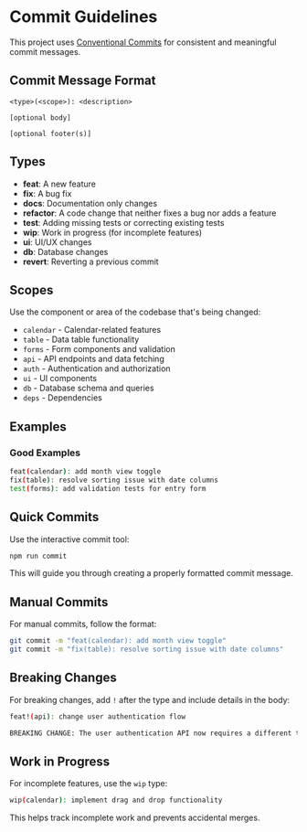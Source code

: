 # Commit Guidelines

This project uses [Conventional Commits](https://www.conventionalcommits.org/) for consistent and meaningful commit messages.

## Commit Message Format

```
<type>(<scope>): <description>

[optional body]

[optional footer(s)]
```

## Types

- **feat**: A new feature
- **fix**: A bug fix
- **docs**: Documentation only changes
- **refactor**: A code change that neither fixes a bug nor adds a feature
- **test**: Adding missing tests or correcting existing tests
- **wip**: Work in progress (for incomplete features)
- **ui**: UI/UX changes
- **db**: Database changes
- **revert**: Reverting a previous commit

## Scopes

Use the component or area of the codebase that's being changed:

- `calendar` - Calendar-related features
- `table` - Data table functionality
- `forms` - Form components and validation
- `api` - API endpoints and data fetching
- `auth` - Authentication and authorization
- `ui` - UI components
- `db` - Database schema and queries
- `deps` - Dependencies

## Examples

### Good Examples

```bash
feat(calendar): add month view toggle
fix(table): resolve sorting issue with date columns
test(forms): add validation tests for entry form
```

## Quick Commits

Use the interactive commit tool:

```bash
npm run commit
```

This will guide you through creating a properly formatted commit message.

## Manual Commits

For manual commits, follow the format:

```bash
git commit -m "feat(calendar): add month view toggle"
git commit -m "fix(table): resolve sorting issue with date columns"
```

## Breaking Changes

For breaking changes, add `!` after the type and include details in the body:

```bash
feat!(api): change user authentication flow

BREAKING CHANGE: The user authentication API now requires a different token format.
```

## Work in Progress

For incomplete features, use the `wip` type:

```bash
wip(calendar): implement drag and drop functionality
```

This helps track incomplete work and prevents accidental merges.
